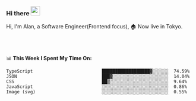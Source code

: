 ### Hi there <img src="https://media.giphy.com/media/hvRJCLFzcasrR4ia7z/giphy.gif" width="25px">

<!-- ![visitors](https://visitor-badge.glitch.me/badge?page_id=dislfyer.dislfyer) -->

Hi, I'm Alan, a Software Engineer(Frontend focus), 🏠 Now live in Tokyo.

<br/>
<br/>

📊 **This Week I Spent My Time On:**


<!--START_SECTION:waka-->

```text
TypeScript                          ██████████████████▓░░░░░░  74.59%
JSON                                ███▓░░░░░░░░░░░░░░░░░░░░░  14.04%
CSS                                 ██▒░░░░░░░░░░░░░░░░░░░░░░  9.64%
JavaScript                          ░░░░░░░░░░░░░░░░░░░░░░░░░  0.86%
Image (svg)                         ░░░░░░░░░░░░░░░░░░░░░░░░░  0.55%
```

<!--END_SECTION:waka-->

<!--
**About Me:**
 -->
